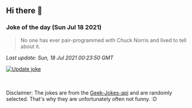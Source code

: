 ## Hi there 👋

### Joke of the day (Sun Jul 18 2021)
<!-- joke -->
>No one has ever pair-programmed with Chuck Norris and lived to tell about it.
<!-- /joke -->

*Last update: Sun, 18 Jul 2021 00:23:50 GMT*

[![Update joke](https://github.com/nclskfm/nclskfm/actions/workflows/joke.yml/badge.svg)](https://github.com/nclskfm/nclskfm/actions/workflows/joke.yml)

<br><br>
Disclaimer: The jokes are from the [Geek-Jokes-api](https://github.com/sameerkumar18/geek-joke-api) and are randomly selected. That's why they are unfortunately often not funny. :D
